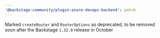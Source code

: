 ```yaml
---
'@backstage-community/plugin-azure-devops-backend': patch
---
```


Marked `createRouter` and `RouterOptions` as deprecated, to be removed soon after the Backstage `1.32.0` release in October
